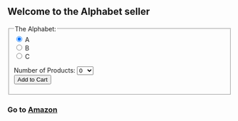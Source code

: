 ## Welcome to the Alphabet seller

<form>
  <fieldset>
    <legend>The Alphabet:</legend>
  <input type="radio" name="product" value="A" checked> A<br>
  <input type="radio" name="product" value="B"> B<br>
  <input type="radio" name="product" value="C"> C<br>
  
  Number of Products: 
  <select name="num">
    <option value="0">0</option>
    <option value="1">1</option>
    <option value="2">2</option>
    <option value="3">3</option>
    <option value="4">4</option>
    <option value="5">5</option>
    <option value="6">6</option>
    <option value="7">7</option>
    <option value="8">8</option>
    <option value="9">9</option>
    <option value="10">10</option>
  </select><br>
  <input type="submit" name="submit_btn" value="Add to Cart">
  </fieldset>
</form>


### Go to [Amazon](https://www.amazon.com)
